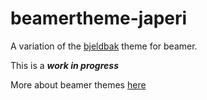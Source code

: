 # beamertheme-japeri
A variation of the [bjeldbak](https://github.com/martinbjeldbak/beamertheme-bjeldbak) theme for beamer.

This is a ***work in progress***

More about beamer themes [here](http://jeromebelleman.gitlab.io/posts/publishing/beamerthemes/)
